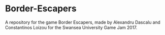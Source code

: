 # Border-Escapers
A repository for the game Border Escapers, made by Alexandru Dascalu and Constantinos Loizou for the Swansea University Game Jam 2017.
